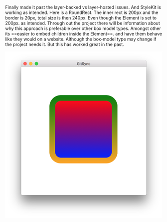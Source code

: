 Finally made it past the layer-backed vs layer-hosted issues. And StyleKit is working as intended. <!--more--> Here is a RoundRect. The inner rect is 200px and the border is 20px, total size is then 240px. Even though the Element is set to 200px. as intended. Through out the project there will be information about why this approach is preferable over other box model types. Amongst other its ==easier to embed children inside the Element==. and have them behave like they would on a website. Although the box-model type may change if the project needs it. But this has worked great in the past. 

<img width="554" alt="img" src="https://raw.githubusercontent.com/stylekit/img/master/Screen Shot 2015-12-21 at 06.56.03.png">

